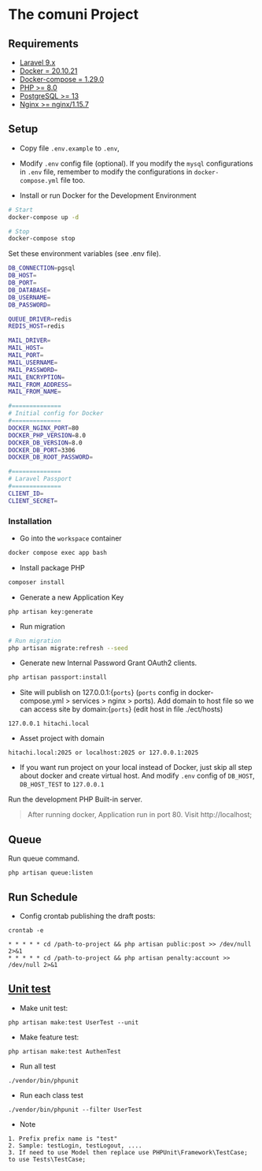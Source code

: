 # The comuni Project

## Requirements

-   [Laravel 9.x](https://laravel.com/docs/9.x/installation)
-   [Docker = 20.10.21](https://docs.docker.com/install)
-   [Docker-compose = 1.29.0](https://docs.docker.com/compose/install)
-   [PHP >= 8.0](https://www.php.net/downloads.php)
-   [PostgreSQL >= 13](https://www.postgresql.org/docs/)
-   [Nginx >= nginx/1.15.7](https://www.nginx.com/resources/wiki/start/topic/tutorials/install/)

## Setup

-   Copy file `.env.example` to `.env`,
-   Modify `.env` config file (optional). If you modify the `mysql` configurations in `.env` file, remember to modify the configurations in `docker-compose.yml` file too.

-   Install or run Docker for the Development Environment

```BASH
# Start
docker-compose up -d

# Stop
docker-compose stop
```

Set these environment variables (see .env file).

```BASH
DB_CONNECTION=pgsql
DB_HOST=
DB_PORT=
DB_DATABASE=
DB_USERNAME=
DB_PASSWORD=

QUEUE_DRIVER=redis
REDIS_HOST=redis

MAIL_DRIVER=
MAIL_HOST=
MAIL_PORT=
MAIL_USERNAME=
MAIL_PASSWORD=
MAIL_ENCRYPTION=
MAIL_FROM_ADDRESS=
MAIL_FROM_NAME=

#==============
# Initial config for Docker
#==============
DOCKER_NGINX_PORT=80
DOCKER_PHP_VERSION=8.0
DOCKER_DB_VERSION=8.0
DOCKER_DB_PORT=3306
DOCKER_DB_ROOT_PASSWORD=

#==============
# Laravel Passport
#==============
CLIENT_ID=
CLIENT_SECRET=
```

### Installation

-   Go into the `workspace` container

```BASH
docker compose exec app bash
```

-   Install package PHP

```BASH
composer install
```

-   Generate a new Application Key

```
php artisan key:generate
```

-   Run migration

```BASH
# Run migration
php artisan migrate:refresh --seed
```

-   Generate new Internal Password Grant OAuth2 clients.

```bash
php artisan passport:install
```

-   Site will publish on 127.0.0.1:{`ports`} (`ports` config in docker-compose.yml > services > nginx > ports). Add domain to host file so we can access site by domain:{`ports`} (edit host in file ./ect/hosts)

```
127.0.0.1 hitachi.local
```

-   Asset project with domain

```
hitachi.local:2025 or localhost:2025 or 127.0.0.1:2025
```

-   If you want run project on your local instead of Docker, just skip all step about docker and create virtual host. And modify `.env` config of `DB_HOST`, `DB_HOST_TEST` to `127.0.0.1`

Run the development PHP Built-in server.

> After running docker, Application run in port 80. Visit http://localhost;

## Queue

Run queue command.

```
php artisan queue:listen
```

## Run Schedule

-   Config crontab publishing the draft posts:

```
crontab -e
```

```
* * * * * cd /path-to-project && php artisan public:post >> /dev/null 2>&1
* * * * * cd /path-to-project && php artisan penalty:account >> /dev/null 2>&1
```

## [Unit test](https://viblo.asia/p/gioi-thieu-ve-unit-testing-trong-laravel-LzD5dredZjY)

-   Make unit test:

```
php artisan make:test UserTest --unit
```

-   Make feature test:

```
php artisan make:test AuthenTest
```

-   Run all test

```
./vendor/bin/phpunit
```

-   Run each class test

```
./vendor/bin/phpunit --filter UserTest
```

-   Note

```
1. Prefix prefix name is "test"
2. Sample: testLogin, testLogout, ....
3. If need to use Model then replace use PHPUnit\Framework\TestCase; to use Tests\TestCase;
```

